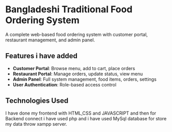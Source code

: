 # Bangladeshi Traditional Food Ordering System

A complete web-based food ordering system with customer portal, restaurant management, and admin panel.

## Features i have added

- **Customer Portal**: Browse menu, add to cart, place orders
- **Restaurant Portal**: Manage orders, update status, view menu
- **Admin Panel**: Full system management, food items, orders, settings
- **User Authentication**: Role-based access control

## Technologies Used
I have done my frontend with HTML,CSS and JAVASCRIPT and then for Backend connect i have used php
and i have used MySql database for store my data throw xampp server.
